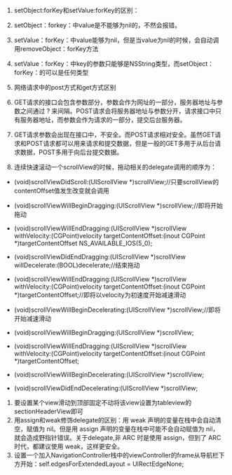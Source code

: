 1. setObject:forKey和setValue:forKey的区别：

  1. setObject：forkey：中value是不能够为nil的，不然会报错。

  2. setValue：forKey：中value能够为nil，但是当value为nil的时候，会自动调用removeObject：forKey方法

  3. setValue：forKey：中key的参数只能够是NSString类型，而setObject：forKey：的可以是任何类型



1. 网络请求中的post方式和get方式区别

  1. GET请求的接口会包含参数部分，参数会作为网址的一部分，服务器地址与参数之间通过 ? 来间隔。POST请求会将服务器地址与参数分开，请求接口中只有服务器地址，而参数会作为请求的一部分，提交后台服务器。

  2. GET请求参数会出现在接口中，不安全。而POST请求相对安全。虽然GET请求和POST请求都可以用来请求和提交数据，但是一般的GET多用于从后台请求数据，POST多用于向后台提交数据。



1. 连续快速滚动一个scrollView的时候，拖动相关的delegate调用的顺序为：

  * \(void\)scrollViewDidScroll:\(UIScrollView \*\)scrollView;\/\/只要scrollView的contentOffset值发生改变就会调用

  * \(void\)scrollViewWillBeginDragging:\(UIScrollView \*\)scrollView;\/\/即将开始拖动

  * \(void\)scrollViewWillEndDragging:\(UIScrollView \*\)scrollView withVelocity:\(CGPoint\)velocity targetContentOffset:\(inout CGPoint \*\)targetContentOffset NS\_AVAILABLE\_IOS\(5\_0\);

  * \(void\)scrollViewDidEndDragging:\(UIScrollView \*\)scrollView willDecelerate:\(BOOL\)decelerate;\/\/结束拖动

  * \(void\)scrollViewWillEndDragging:\(UIScrollView \*\)scrollView withVelocity:\(CGPoint\)velocity targetContentOffset:\(inout CGPoint \*\)targetContentOffset;\/\/即将以velocity为初速度开始减速滑动

  * \(void\)scrollViewWillBeginDecelerating:\(UIScrollView \*\)scrollView;\/\/即将开始减速滑动

  * \(void\)scrollViewWillBeginDragging:\(UIScrollView \*\)scrollView;

  * \(void\)scrollViewWillEndDragging:\(UIScrollView \*\)scrollView withVelocity:\(CGPoint\)velocity targetContentOffset:\(inout CGPoint \*\)targetContentOffset;

  * \(void\)scrollViewWillBeginDecelerating:\(UIScrollView \*\)scrollView;

  * \(void\)scrollViewDidEndDecelerating:\(UIScrollView \*\)scrollView;



1. 要设置某个view滑动到顶部固定不动将该view设置为tableview的sectionHeaderView即可
2. 用assign和weak修饰delegate的区别：用 weak 声明的变量在栈中会自动清空，赋值为 nil。但是用 assign 声明的变量在栈中可能不会自动赋值为 nil，就会造成野指针错误。关于delegate,非 ARC 时是使用 assign，但到了 ARC 时代，都建议使用 weak，这样更安全。
3. 设置一个加入NavigationController栈中的viewController的frame从导航栏下方开始：self.edgesForExtendedLayout = UIRectEdgeNone; 

